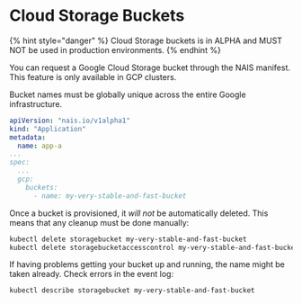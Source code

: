 # Cloud Storage Buckets

{% hint style="danger" %}
Cloud Storage buckets is in ALPHA and MUST NOT be used in production environments.
{% endhint %}

You can request a Google Cloud Storage bucket through the NAIS manifest. This feature is only available in GCP clusters.

Bucket names must be globally unique across the entire Google infrastructure.

``` yaml
apiVersion: "nais.io/v1alpha1"
kind: "Application"
metadata:
  name: app-a
...
spec:
  ...
  gcp:
    buckets:
      - name: my-very-stable-and-fast-bucket
```

Once a bucket is provisioned, it *will not* be automatically deleted. This means that any cleanup must be done manually:

```bash
kubectl delete storagebucket my-very-stable-and-fast-bucket
kubectl delete storagebucketaccesscontrol my-very-stable-and-fast-bucket
```

If having problems getting your bucket up and running, the name might be taken already. Check errors in the event log:

```bash
kubectl describe storagebucket my-very-stable-and-fast-bucket
```
